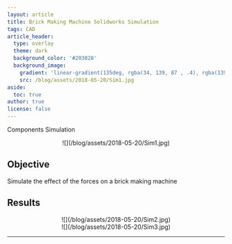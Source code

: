 ```yaml
---
layout: article
title: Brick Making Machine Solidworks Simulation
tags: CAD
article_header:
  type: overlay
  theme: dark
  background_color: '#203028'
  background_image:
    gradient: 'linear-gradient(135deg, rgba(34, 139, 87 , .4), rgba(139, 34, 139, .4))'
    src: /blog/assets/2018-05-20/Sim1.jpg
aside:
  toc: true
author: true
license: false
---
```

Components Simulation

<div align="center" markdown="1">
![](/blog/assets/2018-05-20/Sim1.jpg)
</div>

<!--more-->
## Objective
<div align="justify" markdown="1">
Simulate the effect of the forces on a brick making machine
</div>


## Results
<div align="center" markdown="1">
![](/blog/assets/2018-05-20/Sim2.jpg)
</div>

<div align="center" markdown="1">
![](/blog/assets/2018-05-20/Sim3.jpg)
</div>


----
<br>

